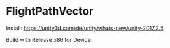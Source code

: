 # FlightPathVector
Install: https://unity3d.com/de/unity/whats-new/unity-2017.2.5

Build with Release x86 for Device.